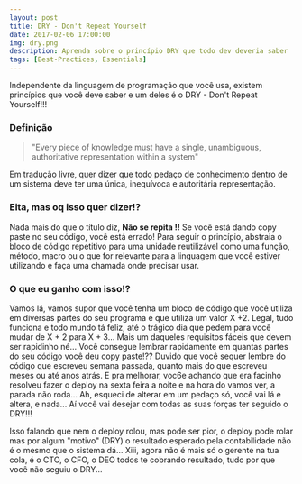 ```yaml
---
layout: post
title: DRY - Don't Repeat Yourself
date: 2017-02-06 17:00:00
img: dry.png
description: Aprenda sobre o princípio DRY que todo dev deveria saber 
tags: [Best-Practices, Essentials]
---
```


Independente da linguagem de programação que você usa, existem princípios que você deve saber e um deles é o DRY - Don't Repeat Yourself!!!

### Definição

> "Every piece of knowledge must have a single, unambiguous, authoritative representation within a system"
 
Em tradução livre, quer dizer que todo pedaço de conhecimento dentro de um sistema deve ter uma única, inequívoca e autoritária representação.

### Eita, mas oq isso quer dizer!?

Nada mais do que o título diz, **Não se repita !!** Se você está dando copy paste no seu código, você está errado! Para seguir o princípio, abstraia o bloco de código repetitivo para uma unidade reutilizável como uma função, método, macro ou o que for relevante para a linguagem que você estiver utilizando e faça uma chamada onde precisar usar.

### O que eu ganho com isso!?

Vamos lá, vamos supor que você tenha um bloco de código que você utiliza em diversas partes do seu programa e que utiliza um valor X +2. Legal, tudo funciona e todo mundo tá feliz, até o trágico dia que pedem para você mudar de X + 2 para X + 3... Mais um daqueles requisitos fáceis que devem ser rapidinho né... Você consegue lembrar rapidamente em quantas partes do seu código você deu copy paste!?? Duvido que você sequer lembre do código que escreveu semana passada, quanto mais do que escreveu meses ou até anos atrás. E pra melhorar, voc6e achando que era facinho resolveu fazer o deploy na sexta feira a noite e na hora do vamos ver, a parada não roda... Ah, esqueci de alterar em um pedaço só, você vai lá e altera, e nada... Aí você vai desejar com todas as suas forças ter seguido o DRY!!!

Isso falando que nem o deploy rolou, mas pode ser pior, o deploy pode rolar mas por algum "motivo" (DRY) o resultado esperado pela contabilidade não é o mesmo que o sistema dá... Xiii, agora não é mais só o gerente na tua cola, é o CTO, o CFO, o DEO todos te cobrando resultado, tudo por que você não seguiu o DRY... 
